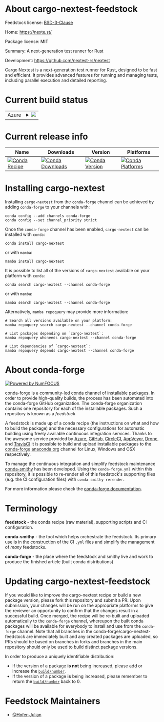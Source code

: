 About cargo-nextest-feedstock
=============================

Feedstock license: [BSD-3-Clause](https://github.com/conda-forge/cargo-nextest-feedstock/blob/main/LICENSE.txt)

Home: https://nexte.st/

Package license: MIT

Summary: A next-generation test runner for Rust

Development: https://github.com/nextest-rs/nextest

Cargo Nextest is a next-generation test runner for Rust,
designed to be fast and efficient.
It provides advanced features for running and managing tests,
including parallel execution and detailed reporting.

Current build status
====================


<table>
    
  <tr>
    <td>Azure</td>
    <td>
      <details>
        <summary>
          <a href="https://dev.azure.com/conda-forge/feedstock-builds/_build/latest?definitionId=23691&branchName=main">
            <img src="https://dev.azure.com/conda-forge/feedstock-builds/_apis/build/status/cargo-nextest-feedstock?branchName=main">
          </a>
        </summary>
        <table>
          <thead><tr><th>Variant</th><th>Status</th></tr></thead>
          <tbody><tr>
              <td>linux_64</td>
              <td>
                <a href="https://dev.azure.com/conda-forge/feedstock-builds/_build/latest?definitionId=23691&branchName=main">
                  <img src="https://dev.azure.com/conda-forge/feedstock-builds/_apis/build/status/cargo-nextest-feedstock?branchName=main&jobName=linux&configuration=linux%20linux_64_" alt="variant">
                </a>
              </td>
            </tr><tr>
              <td>linux_aarch64</td>
              <td>
                <a href="https://dev.azure.com/conda-forge/feedstock-builds/_build/latest?definitionId=23691&branchName=main">
                  <img src="https://dev.azure.com/conda-forge/feedstock-builds/_apis/build/status/cargo-nextest-feedstock?branchName=main&jobName=linux&configuration=linux%20linux_aarch64_" alt="variant">
                </a>
              </td>
            </tr><tr>
              <td>osx_64</td>
              <td>
                <a href="https://dev.azure.com/conda-forge/feedstock-builds/_build/latest?definitionId=23691&branchName=main">
                  <img src="https://dev.azure.com/conda-forge/feedstock-builds/_apis/build/status/cargo-nextest-feedstock?branchName=main&jobName=osx&configuration=osx%20osx_64_" alt="variant">
                </a>
              </td>
            </tr><tr>
              <td>osx_arm64</td>
              <td>
                <a href="https://dev.azure.com/conda-forge/feedstock-builds/_build/latest?definitionId=23691&branchName=main">
                  <img src="https://dev.azure.com/conda-forge/feedstock-builds/_apis/build/status/cargo-nextest-feedstock?branchName=main&jobName=osx&configuration=osx%20osx_arm64_" alt="variant">
                </a>
              </td>
            </tr><tr>
              <td>win_64</td>
              <td>
                <a href="https://dev.azure.com/conda-forge/feedstock-builds/_build/latest?definitionId=23691&branchName=main">
                  <img src="https://dev.azure.com/conda-forge/feedstock-builds/_apis/build/status/cargo-nextest-feedstock?branchName=main&jobName=win&configuration=win%20win_64_" alt="variant">
                </a>
              </td>
            </tr>
          </tbody>
        </table>
      </details>
    </td>
  </tr>
</table>

Current release info
====================

| Name | Downloads | Version | Platforms |
| --- | --- | --- | --- |
| [![Conda Recipe](https://img.shields.io/badge/recipe-cargo--nextest-green.svg)](https://anaconda.org/conda-forge/cargo-nextest) | [![Conda Downloads](https://img.shields.io/conda/dn/conda-forge/cargo-nextest.svg)](https://anaconda.org/conda-forge/cargo-nextest) | [![Conda Version](https://img.shields.io/conda/vn/conda-forge/cargo-nextest.svg)](https://anaconda.org/conda-forge/cargo-nextest) | [![Conda Platforms](https://img.shields.io/conda/pn/conda-forge/cargo-nextest.svg)](https://anaconda.org/conda-forge/cargo-nextest) |

Installing cargo-nextest
========================

Installing `cargo-nextest` from the `conda-forge` channel can be achieved by adding `conda-forge` to your channels with:

```
conda config --add channels conda-forge
conda config --set channel_priority strict
```

Once the `conda-forge` channel has been enabled, `cargo-nextest` can be installed with `conda`:

```
conda install cargo-nextest
```

or with `mamba`:

```
mamba install cargo-nextest
```

It is possible to list all of the versions of `cargo-nextest` available on your platform with `conda`:

```
conda search cargo-nextest --channel conda-forge
```

or with `mamba`:

```
mamba search cargo-nextest --channel conda-forge
```

Alternatively, `mamba repoquery` may provide more information:

```
# Search all versions available on your platform:
mamba repoquery search cargo-nextest --channel conda-forge

# List packages depending on `cargo-nextest`:
mamba repoquery whoneeds cargo-nextest --channel conda-forge

# List dependencies of `cargo-nextest`:
mamba repoquery depends cargo-nextest --channel conda-forge
```


About conda-forge
=================

[![Powered by
NumFOCUS](https://img.shields.io/badge/powered%20by-NumFOCUS-orange.svg?style=flat&colorA=E1523D&colorB=007D8A)](https://numfocus.org)

conda-forge is a community-led conda channel of installable packages.
In order to provide high-quality builds, the process has been automated into the
conda-forge GitHub organization. The conda-forge organization contains one repository
for each of the installable packages. Such a repository is known as a *feedstock*.

A feedstock is made up of a conda recipe (the instructions on what and how to build
the package) and the necessary configurations for automatic building using freely
available continuous integration services. Thanks to the awesome service provided by
[Azure](https://azure.microsoft.com/en-us/services/devops/), [GitHub](https://github.com/),
[CircleCI](https://circleci.com/), [AppVeyor](https://www.appveyor.com/),
[Drone](https://cloud.drone.io/welcome), and [TravisCI](https://travis-ci.com/)
it is possible to build and upload installable packages to the
[conda-forge](https://anaconda.org/conda-forge) [anaconda.org](https://anaconda.org/)
channel for Linux, Windows and OSX respectively.

To manage the continuous integration and simplify feedstock maintenance
[conda-smithy](https://github.com/conda-forge/conda-smithy) has been developed.
Using the ``conda-forge.yml`` within this repository, it is possible to re-render all of
this feedstock's supporting files (e.g. the CI configuration files) with ``conda smithy rerender``.

For more information please check the [conda-forge documentation](https://conda-forge.org/docs/).

Terminology
===========

**feedstock** - the conda recipe (raw material), supporting scripts and CI configuration.

**conda-smithy** - the tool which helps orchestrate the feedstock.
                   Its primary use is in the construction of the CI ``.yml`` files
                   and simplify the management of *many* feedstocks.

**conda-forge** - the place where the feedstock and smithy live and work to
                  produce the finished article (built conda distributions)


Updating cargo-nextest-feedstock
================================

If you would like to improve the cargo-nextest recipe or build a new
package version, please fork this repository and submit a PR. Upon submission,
your changes will be run on the appropriate platforms to give the reviewer an
opportunity to confirm that the changes result in a successful build. Once
merged, the recipe will be re-built and uploaded automatically to the
`conda-forge` channel, whereupon the built conda packages will be available for
everybody to install and use from the `conda-forge` channel.
Note that all branches in the conda-forge/cargo-nextest-feedstock are
immediately built and any created packages are uploaded, so PRs should be based
on branches in forks and branches in the main repository should only be used to
build distinct package versions.

In order to produce a uniquely identifiable distribution:
 * If the version of a package **is not** being increased, please add or increase
   the [``build/number``](https://docs.conda.io/projects/conda-build/en/latest/resources/define-metadata.html#build-number-and-string).
 * If the version of a package **is** being increased, please remember to return
   the [``build/number``](https://docs.conda.io/projects/conda-build/en/latest/resources/define-metadata.html#build-number-and-string)
   back to 0.

Feedstock Maintainers
=====================

* [@Hofer-Julian](https://github.com/Hofer-Julian/)

